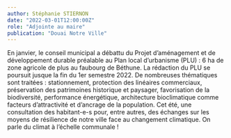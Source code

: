 ```yaml
---
author: Stéphanie STIERNON
date: "2022-03-01T12:00:00Z"
role: "Adjointe au maire"
publication: "Douai Notre Ville"
---
```


En janvier, le conseil municipal a débattu du Projet d’aménagement et de développement durable préalable au Plan local d’urbanisme (PLU) : 6 ha de zone agricole de plus au faubourg de Béthune.
La rédaction du PLU se poursuit jusque la fin du 1er semestre 2022. De nombreuses thématiques sont traitées : stationnement, protection des linéaires commerciaux, préservation des patrimoines historique et paysager, favorisation de la biodiversité, performance énergétique, architecture bioclimatique comme facteurs d’attractivité et d’ancrage de la population.
Cet été, une consultation des habitant-e-s pour, entre autres, des échanges sur les moyens de résilience de notre ville face au changement climatique. On parle du climat à l’échelle communale !

